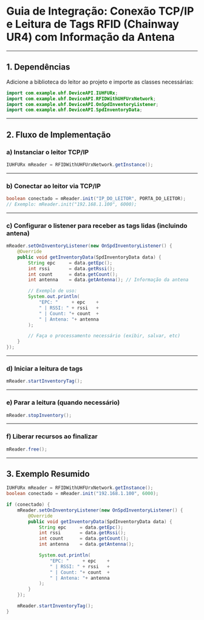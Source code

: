 # Guia de Integração: Conexão TCP/IP e Leitura de Tags RFID (Chainway UR4) com Informação da Antena

---

## 1. Dependências

Adicione a biblioteca do leitor ao projeto e importe as classes necessárias:

```java
import com.example.uhf.DeviceAPI.IUHFURx;
import com.example.uhf.DeviceAPI.RFIDWithUHFUrxNetwork;
import com.example.uhf.DeviceAPI.OnSpdInventoryListener;
import com.example.uhf.DeviceAPI.SpdInventoryData;
```

---

## 2. Fluxo de Implementação

### a) Instanciar o leitor TCP/IP

```java
IUHFURx mReader = RFIDWithUHFUrxNetwork.getInstance();
```

---

### b) Conectar ao leitor via TCP/IP

```java
boolean conectado = mReader.init("IP_DO_LEITOR", PORTA_DO_LEITOR);
// Exemplo: mReader.init("192.168.1.100", 6000);
```

---

### c) Configurar o listener para receber as tags lidas (incluindo antena)

```java
mReader.setOnInventoryListener(new OnSpdInventoryListener() {
    @Override
    public void getInventoryData(SpdInventoryData data) {
        String epc     = data.getEpc();
        int rssi       = data.getRssi();
        int count      = data.getCount();
        int antenna    = data.getAntenna(); // Informação da antena

        // Exemplo de uso:
        System.out.println(
            "EPC: "     + epc    +
            " | RSSI: " + rssi   +
            " | Count: "+ count  +
            " | Antena: "+ antenna
        );

        // Faça o processamento necessário (exibir, salvar, etc)
    }
});
```

---

### d) Iniciar a leitura de tags

```java
mReader.startInventoryTag();
```

---

### e) Parar a leitura (quando necessário)

```java
mReader.stopInventory();
```

---

### f) Liberar recursos ao finalizar

```java
mReader.free();
```

---

## 3. Exemplo Resumido

```java
IUHFURx mReader = RFIDWithUHFUrxNetwork.getInstance();
boolean conectado = mReader.init("192.168.1.100", 6000);

if (conectado) {
    mReader.setOnInventoryListener(new OnSpdInventoryListener() {
        @Override
        public void getInventoryData(SpdInventoryData data) {
            String epc     = data.getEpc();
            int rssi       = data.getRssi();
            int count      = data.getCount();
            int antenna    = data.getAntenna();

            System.out.println(
                "EPC: "     + epc    +
                " | RSSI: " + rssi   +
                " | Count: "+ count  +
                " | Antena: "+ antenna
            );
        }
    });

    mReader.startInventoryTag();
}
```

